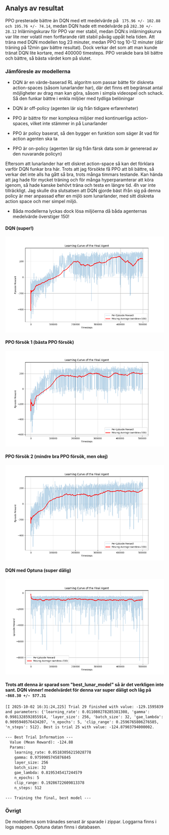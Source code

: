## Analys av resultat

PPO presterade bättre än DQN med ett medelvärde på ``` 175.96 +/- 102.88 och 195.76 +/- 74.14```, medan DQN hade ett medelvärde på ```282.30 +/- 28.12```
Inlärningskurav för PPO var mer stabil, medan DQN:s inlärningskurva var lite mer volatil men fortfarande rätt stabil påväg uppåt hela tiden.
Att träna med DQN modellen tog 23 minuter, medan PPO tog 10-12 minuter (där träning på 12min gav bättre resultat). Dock verkar det som att man kunde tränat DQN lite kortare, med 400000 timesteps. PPO verakde bara bli bättre och bättre, så bästa värdet kom på slutet.

### Jämföresle av modellerna 
- DQN är en värde-baserad RL algoritm som passar bätte för diskreta action-spaces (såsom lunarlander har), där det finns ett begränsat antal möjligheter av drag man kan göra, såsom i simpla videospel och schack. Så den funkar bättre i enkla miljöer med tydliga belöningar
- DQN är off-policy (agenten lär sig från tidigare erfarenheter)

- PPO är bättre för mer komplexa miljöer med kontinuerliga action-spaces, vilket inte stämmer in på Lunarlander
- PPO är policy baserat, så den bygger en funktion som säger åt vad för action agenten ska ta
- PPO är on-policy (agenten lär sig från färsk data som är genererad av den nuvarande policyn)

Eftersom att lunarlander har ett diskret action-space så kan det förklara varför DQN funkar bra här. Trots att jag försökte få PPO att bli bättre, så verkar det inte alls ha gått så bra, trots många timmars testande. Kan hända att jag hade för mycket träning och för många hyperparamterar att köra igenom, så hade kanske behövt träna och testa en längre tid. 4h var inte tillräckligt. Jag skulle dra slutsatsen att DQN gjorde bäst ifrån sig på denna policy är mer anpassad efter en mijlö som lunarlander, med sitt diskreta action space och mer simpel miljö.
- Båda modellerna lyckas dock lösa miljöerna då båda agenternas medelvärde överstiger 150!

#### DQN (super!)

![image.png](DQN-learn.png)

#### PPO försök 1 (bästa PPO försök)
![image.png](PPO-learn.png)

#### PPO försök 2 (mindre bra PPO försök, men okej)
![image.png](PPO-learn1.png)


#### DQN med Optuna (super dålig)
![image.png](DQN-optuna.png)
#### Trots att denna är sparad som "best_lunar_model" så är det verkligen inte sant. DQN vinner! medelvärdet för denna var super dåligt och låg på ```-868.30 +/- 577.31 ```

```
[I 2025-10-02 16:31:24,225] Trial 29 finished with value: -129.1595839 and parameters: {'learning_rate': 0.011080278285381308, 'gamma': 0.9981328592855914, 'layer_size': 256, 'batch_size': 32, 'gae_lambda': 0.9095940576434207, 'n_epochs': 5, 'clip_range': 0.2596765806276585, 'n_steps': 512}. Best is trial 25 with value: -124.87903794000002.

--- Best Trial Information ---
  Value (Mean Reward): -124.88
  Params: 
    learning_rate: 0.05183056215028778
    gamma: 0.9759905745876845
    layer_size: 256
    batch_size: 32
    gae_lambda: 0.8195345417244579
    n_epochs: 5
    clip_range: 0.19286722609813378
    n_steps: 512

--- Training the final, best model ---
``` 

### Övrigt
De modellerna som tränades senast är sparade i zippar. Loggarna finns i logs mappen. Optuna datan finns i databasen. 